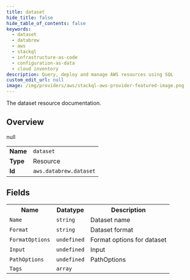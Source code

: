 ```yaml
---
title: dataset
hide_title: false
hide_table_of_contents: false
keywords:
  - dataset
  - databrew
  - aws
  - stackql
  - infrastructure-as-code
  - configuration-as-data
  - cloud inventory
description: Query, deploy and manage AWS resources using SQL
custom_edit_url: null
image: /img/providers/aws/stackql-aws-provider-featured-image.png
---
```

The dataset resource documentation.

## Overview
<table><tbody>
<tr><td><b>Name</b></td><td><code>dataset</code></td></tr>
<tr><td><b>Type</b></td><td>Resource</td></tr>
null
<tr><td><b>Id</b></td><td><code>aws.databrew.dataset</code></td></tr>
</tbody></table>

## Fields
<table><tbody>
<tr><th>Name</th><th>Datatype</th><th>Description</th></tr>
<tr><td><code>Name</code></td><td><code>string</code></td><td>Dataset name</td></tr><tr><td><code>Format</code></td><td><code>string</code></td><td>Dataset format</td></tr><tr><td><code>FormatOptions</code></td><td><code>undefined</code></td><td>Format options for dataset</td></tr><tr><td><code>Input</code></td><td><code>undefined</code></td><td>Input</td></tr><tr><td><code>PathOptions</code></td><td><code>undefined</code></td><td>PathOptions</td></tr><tr><td><code>Tags</code></td><td><code>array</code></td><td></td></tr>
</tbody></table>